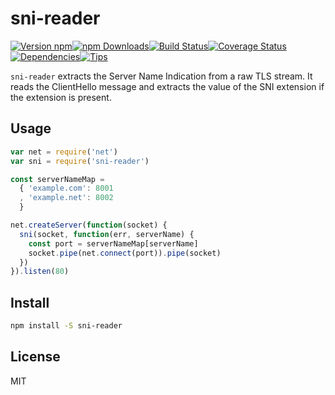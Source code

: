 # sni-reader

[![Version npm](https://img.shields.io/npm/v/sni-reader.svg?style=flat-square)](https://www.npmjs.com/package/sni-reader)[![npm Downloads](https://img.shields.io/npm/dm/sni-reader.svg?style=flat-square)](https://www.npmjs.com/package/sni-reader)[![Build Status](https://img.shields.io/travis/tellnes/sni-reader/master.svg?style=flat-square)](https://travis-ci.org/tellnes/sni-reader)[![Coverage Status](https://img.shields.io/coveralls/tellnes/sni-reader/master.svg?style=flat-square)](https://coveralls.io/github/tellnes/sni-reader?branch=master)[![Dependencies](https://img.shields.io/david/tellnes/sni-reader.svg?style=flat-square)](https://david-dm.org/tellnes/sni-reader)[![Tips](http://img.shields.io/gratipay/tellnes.png?style=flat-square)](https://gratipay.com/~tellnes/)



`sni-reader` extracts the Server Name Indication from a raw TLS stream. It reads
the ClientHello message and extracts the value of the SNI extension if the
extension is present.


## Usage

```js
var net = require('net')
var sni = require('sni-reader')

const serverNameMap =
  { 'example.com': 8001
  , 'example.net': 8002
  }

net.createServer(function(socket) {
  sni(socket, function(err, serverName) {
    const port = serverNameMap[serverName]
    socket.pipe(net.connect(port)).pipe(socket)
  })
}).listen(80)
```


## Install

```bash
npm install -S sni-reader
```


## License

MIT
